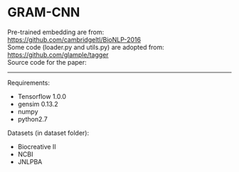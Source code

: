 GRAM-CNN
===================

Pre-trained embedding are from: <br>
https://github.com/cambridgeltl/BioNLP-2016 <br>
Some code (loader.py and utils.py) are adopted from: <br>
https://github.com/glample/tagger <br>
Source code for the paper: 

----------
Requirements:
 - Tensorflow  1.0.0
 - gensim 0.13.2
 - numpy
 - python2.7

Datasets (in dataset folder):
 - Biocreative II
 - NCBI
 - JNLPBA
